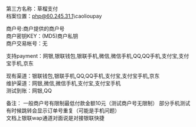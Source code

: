 第三方名称：草榴支付  
档案位置：php@60.245.31.1\caolioupay
 
商户号:商户提供的商户号  
商户密钥KEY：(MD5)商户私钥  
商户交易帐号：无  
 
支持payment：网银,银联钱包,银联手机,微信,微信手机,QQ,QQ手机,支付宝,支付宝手机,京东
 
现有渠道：银联钱包,银联手机,QQ,QQ手机,支付宝,支付宝手机,京东  
维护渠道：网银,微信,微信手机,支付宝,支付宝手机  
测试到账：网银,QQ  
 
备注：
一般商户号有限制最低付款金额10元（测试商户号无限制）
部分手机测试有时候跳转会显示订单号重复（可能是手机问题）  
文档上银联wap通道对面说是对接银联快捷  